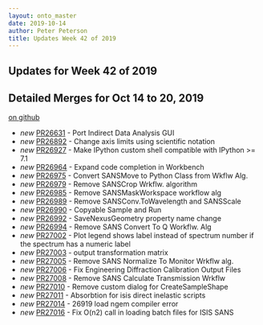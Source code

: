 ```yaml
---
layout: onto_master
date: 2019-10-14
author: Peter Peterson
title: Updates Week 42 of 2019
---
```

Updates for Week 42 of 2019
---------------------------

Detailed Merges for Oct 14 to 20, 2019
--------------------------------------
[on github](https://github.com/mantidproject/mantid/pulls?q=is%3Apr+merged%3A2019-10-15..2019-10-20)

* *new* [PR26631](https://github.com/mantidproject/mantid/pull/26631) - Port Indirect Data Analysis GUI
* *new* [PR26892](https://github.com/mantidproject/mantid/pull/26892) - Change axis limits using scientific notation
* *new* [PR26927](https://github.com/mantidproject/mantid/pull/26927) - Make IPython custom shell compatible with IPython >= 7.1
* *new* [PR26964](https://github.com/mantidproject/mantid/pull/26964) - Expand code completion in Workbench
* *new* [PR26975](https://github.com/mantidproject/mantid/pull/26975) - Convert SANSMove to Python Class from Wkflw Alg.
* *new* [PR26979](https://github.com/mantidproject/mantid/pull/26979) - Remove SANSCrop Wrkflw. algorithm
* *new* [PR26985](https://github.com/mantidproject/mantid/pull/26985) - Remove SANSMaskWorkspace workflow alg
* *new* [PR26989](https://github.com/mantidproject/mantid/pull/26989) - Remove SANSConv.ToWavelength and SANSScale
* *new* [PR26990](https://github.com/mantidproject/mantid/pull/26990) - Copyable Sample and Run
* *new* [PR26992](https://github.com/mantidproject/mantid/pull/26992) - SaveNexusGeometry property name change
* *new* [PR26994](https://github.com/mantidproject/mantid/pull/26994) - Remove SANS Convert To Q Workflw. Alg
* *new* [PR27002](https://github.com/mantidproject/mantid/pull/27002) - Plot legend shows label instead of spectrum number if the spectrum has a numeric label
* *new* [PR27003](https://github.com/mantidproject/mantid/pull/27003) - output transformation matrix
* *new* [PR27005](https://github.com/mantidproject/mantid/pull/27005) - Remove SANS Normalize To Monitor Wrkflw alg.
* *new* [PR27006](https://github.com/mantidproject/mantid/pull/27006) - Fix Engineering Diffraction Calibration Output Files
* *new* [PR27008](https://github.com/mantidproject/mantid/pull/27008) - Remove SANS Calculate Transmission Wrkflw
* *new* [PR27010](https://github.com/mantidproject/mantid/pull/27010) - Remove custom dialog for CreateSampleShape
* *new* [PR27011](https://github.com/mantidproject/mantid/pull/27011) - Absorbtion for isis direct inelastic scripts
* *new* [PR27014](https://github.com/mantidproject/mantid/pull/27014) - 26919 load ngem compiler error
* *new* [PR27016](https://github.com/mantidproject/mantid/pull/27016) - Fix O(n2) call in loading batch files for ISIS SANS
